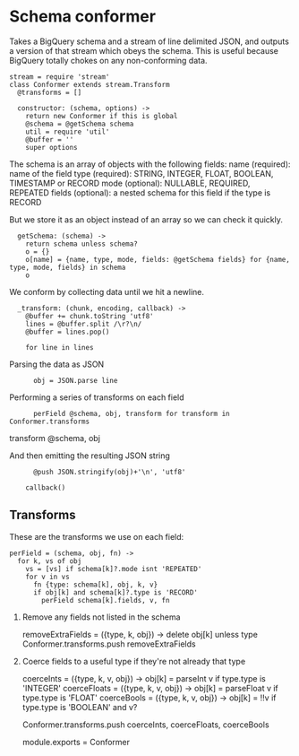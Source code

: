 Schema conformer
================

Takes a BigQuery schema and a stream of line delimited JSON, and outputs a
version of that stream which obeys the schema.  This is useful because BigQuery
totally chokes on any non-conforming data.

    stream = require 'stream'
    class Conformer extends stream.Transform
      @transforms = []

      constructor: (schema, options) ->
        return new Conformer if this is global
        @schema = @getSchema schema
        util = require 'util'
        @buffer = ''
        super options

The schema is an array of objects with the following fields:
  name   (required): name of the field
  type   (required): STRING, INTEGER, FLOAT, BOOLEAN, TIMESTAMP or RECORD
  mode   (optional): NULLABLE, REQUIRED, REPEATED
  fields (optional): a nested schema for this field if the type is RECORD

But we store it as an object instead of an array so we can check it quickly.

      getSchema: (schema) ->
        return schema unless schema?
        o = {}
        o[name] = {name, type, mode, fields: @getSchema fields} for {name, type, mode, fields} in schema
        o

We conform by collecting data until we hit a newline.

      _transform: (chunk, encoding, callback) ->
        @buffer += chunk.toString 'utf8'
        lines = @buffer.split /\r?\n/
        @buffer = lines.pop()

        for line in lines

Parsing the data as JSON

          obj = JSON.parse line

Performing a series of transforms on each field

          perField @schema, obj, transform for transform in Conformer.transforms

transform @schema, obj

And then emitting the resulting JSON string

          @push JSON.stringify(obj)+'\n', 'utf8'

        callback()

Transforms
----------

These are the transforms we use on each field:

    perField = (schema, obj, fn) ->
      for k, vs of obj
        vs = [vs] if schema[k]?.mode isnt 'REPEATED'
        for v in vs
          fn {type: schema[k], obj, k, v}
          if obj[k] and schema[k]?.type is 'RECORD'
            perField schema[k].fields, v, fn

1. Remove any fields not listed in the schema

    removeExtraFields = ({type, k, obj}) -> delete obj[k] unless type
    Conformer.transforms.push removeExtraFields

2. Coerce fields to a useful type if they're not already that type
    
    coerceInts = ({type, k, v, obj}) -> obj[k] = parseInt v if type.type is 'INTEGER'
    coerceFloats = ({type, k, v, obj}) -> obj[k] = parseFloat v if type.type is 'FLOAT'
    coerceBools = ({type, k, v, obj}) -> obj[k] = !!v if type.type is 'BOOLEAN' and v?

    Conformer.transforms.push coerceInts, coerceFloats, coerceBools

    module.exports = Conformer
